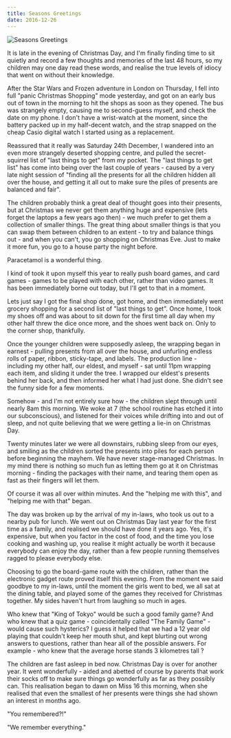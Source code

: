 ```yaml
---
title: Seasons Greetings
date: 2016-12-26
---
```


![Seasons Greetings](https://source.unsplash.com/qTpc0Vj4YoE/1600x900)

It is late in the evening of Christmas Day, and I'm finally finding time to sit quietly and record a few thoughts and memories of the last 48 hours, so my children may one day read these words, and realise the true levels of idiocy that went on without their knowledge.

After the Star Wars and Frozen adventure in London on Thursday, I fell into full "panic Christmas Shopping" mode yesterday, and got on an early bus out of town in the morning to hit the shops as soon as they opened. The bus was strangely empty, causing me to second-guess myself, and check the date on my phone. I don't have a wrist-watch at the moment, since the battery packed up in my half-decent watch, and the strap snapped on the cheap Casio digital watch I started using as a replacement.

Reassured that it really was Saturday 24th December, I wandered into an even more strangely deserted shopping centre, and pulled the secret-squirrel list of "last things to get" from my pocket. The "last things to get list" has come into being over the last couple of years - caused by a very late night session of "finding all the presents for all the children hidden all over the house, and getting it all out to make sure the piles of presents are balanced and fair".

The children probably think a great deal of thought goes into their presents, but at Christmas we never get them anything huge and expensive (lets forget the laptops a few years ago then) - we much prefer to get them a collection of smaller things. The great thing about smaller things is that you can swap them between children to an extent - to try and balance things out - and when you can't, you go shopping on Christmas Eve. Just to make it more fun, you go to a house party the night before.

Paracetamol is a wonderful thing.

I kind of took it upon myself this year to really push board games, and card games - games to be played with each other, rather than video games. It has been immediately borne out today, but I'll get to that in a moment.

Lets just say I got the final shop done, got home, and then immediately went grocery shopping for a second list of "last things to get". Once home, I took my shoes off and was about to sit down for the first time all day when my other half threw the dice once more, and the shoes went back on. Only to the corner shop, thankfully.

Once the younger children were supposedly asleep, the wrapping began in earnest - pulling presents from all over the house, and unfurling endless rolls of paper, ribbon, sticky-tape, and labels. The production line - including my other half, our eldest, and myself - sat until 11pm wrapping each item, and sliding it under the tree. I wrapped our eldest's presents behind her back, and then informed her what I had just done. She didn't see the funny side for a few moments.

Somehow - and I'm not entirely sure how - the children slept through until nearly 8am this morning. We woke at 7 (the school routine has etched it into our subconscious), and listened for their voices while drifting into and out of sleep, and not quite believing that we were getting a lie-in on Christmas Day.

Twenty minutes later we were all downstairs, rubbing sleep from our eyes, and smiling as the children sorted the presents into piles for each person before beginning the mayhem. We have never stage-managed Christmas. In my mind there is nothing so much fun as letting them go at it on Christmas morning - finding the packages with their name, and tearing them open as fast as their fingers will let them.

Of course it was all over within minutes. And the "helping me with this", and "helping me with that" began.

The day was broken up by the arrival of my in-laws, who took us out to a nearby pub for lunch. We went out on Christmas Day last year for the first time as a family, and realised we should have done it years ago. Yes, it's expensive, but when you factor in the cost of food, and the time you lose cooking and washing up, you realise it might actually be worth it because everybody can enjoy the day, rather than a few people running themselves ragged to please everybody else.

Choosing to go the board-game route with the children, rather than the electronic gadget route proved itself this evening. From the moment we said goodbye to my in-laws, until the moment the girls went to bed, we all sat at the dining table, and played some of the games they received for Christmas together. My sides haven't hurt from laughing so much in ages.

Who knew that "King of Tokyo" would be such a good family game? And who knew that a quiz game - coincidentally called "The Family Game" - would cause such hysterics? I guess it helped that we had a 12 year old playing that couldn't keep her mouth shut, and kept blurting out wrong answers to questions, rather than hear all of the possible answers. For example - who knew that the average horse stands 3 kilometres tall ?

The children are fast asleep in bed now. Christmas Day is over for another year. It went wonderfully - aided and abetted of course by parents that work their socks off to make sure things go wonderfully as far as they possibly can. This realisation began to dawn on Miss 16 this morning, when she realised that even the smallest of her presents were things she had shown an interest in months ago.

"You remembered?!"

"We remember everything."